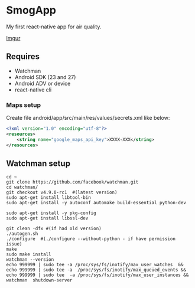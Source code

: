# SmogApp
My first react-native app for air quality.

[Imgur](https://i.imgur.com/BzhQkiv.gifv)



## Requires
* Watchman
* Android SDK (23 and 27)
* Android ADV or device
* react-native cli

### Maps setup
Create file android/app/src/main/res/values/secrets.xml like below:
```xml
<?xml version="1.0" encoding="utf-8"?>
<resources>
    <string name="google_maps_api_key">XXXX-XXX</string>
</resources>
```

## Watchman setup

```shell
cd ~
git clone https://github.com/facebook/watchman.git
cd watchman/
git checkout v4.9.0-rc1  #(latest version)
sudo apt-get install libtool-bin
sudo apt-get install -y autoconf automake build-essential python-dev

sudo apt-get install -y pkg-config
sudo apt-get install libssl-dev

git clean -dfx #(if had old version) 
./autogen.sh 
./configure  #(./configure --without-python - if have permission issue)
make
sudo make install
watchman --version
echo 999999 | sudo tee -a /proc/sys/fs/inotify/max_user_watches  && echo 999999 | sudo tee -a  /proc/sys/fs/inotify/max_queued_events && echo 999999 | sudo tee  -a /proc/sys/fs/inotify/max_user_instances && watchman  shutdown-server

```
